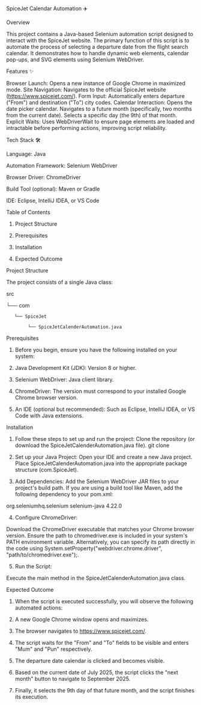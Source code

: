 SpiceJet Calendar Automation ✈️

Overview

This project contains a Java-based Selenium automation script designed to interact with the SpiceJet website. The primary function of this script is to automate the process of selecting a departure date from the flight search calendar. It demonstrates how to handle dynamic web elements, calendar pop-ups, and SVG elements using Selenium WebDriver.

Features ✨

Browser Launch: Opens a new instance of Google Chrome in maximized mode.
Site Navigation: Navigates to the official SpiceJet website (https://www.spicejet.com/).
Form Input: Automatically enters departure ("From") and destination ("To") city codes.
Calendar Interaction:
Opens the date picker calendar.
Navigates to a future month (specifically, two months from the current date).
Selects a specific day (the 9th) of that month.
Explicit Waits: Uses WebDriverWait to ensure page elements are loaded and intractable before performing actions, improving script reliability.

Tech Stack 🛠️

Language: Java

Automation Framework: Selenium WebDriver

Browser Driver: ChromeDriver

Build Tool (optional): Maven or Gradle

IDE: Eclipse, IntelliJ IDEA, or VS Code

Table of Contents

1. Project Structure

2. Prerequisites

3. Installation

4. Expected Outcome

Project Structure

The project consists of a single Java class:

src

   └── com

       └── SpiceJet

            └── SpiceJetCalenderAutomation.java


Prerequisites

1. Before you begin, ensure you have the following installed on your system:

2. Java Development Kit (JDK): Version 8 or higher.

3. Selenium WebDriver: Java client library.

4. ChromeDriver: The version must correspond to your installed Google Chrome browser version.

5. An IDE (optional but recommended): Such as Eclipse, IntelliJ IDEA, or VS Code with Java extensions.

Installation

1. Follow these steps to set up and run the project:
Clone the repository (or download the SpiceJetCalenderAutomation.java file).
git clone <your-repository-url>

2. Set up your Java Project:
Open your IDE and create a new Java project.
Place SpiceJetCalenderAutomation.java into the appropriate package structure (com.SpiceJet).

3. Add Dependencies:
Add the Selenium WebDriver JAR files to your project's build path. If you are using a build tool like Maven, add the following dependency to your pom.xml:
<dependency>
    <groupId>org.seleniumhq.selenium</groupId>
    <artifactId>selenium-java</artifactId>
    <version>4.22.0</version> </dependency>

4. Configure ChromeDriver:

Download the ChromeDriver executable that matches your Chrome browser version.
Ensure the path to chromedriver.exe is included in your system's PATH environment variable. Alternatively, you can specify its path directly in the code using System.setProperty("webdriver.chrome.driver", "path/to/chromedriver.exe");.


5. Run the Script:

Execute the main method in the SpiceJetCalenderAutomation.java class.

Expected Outcome

1. When the script is executed successfully, you will observe the following automated actions:

2. A new Google Chrome window opens and maximizes.

3. The browser navigates to https://www.spicejet.com/.

4. The script waits for the "From" and "To" fields to be visible and enters "Mum" and "Pun" respectively.

5. The departure date calendar is clicked and becomes visible.

6. Based on the current date of July 2025, the script clicks the "next month" button to navigate to September 2025.

7. Finally, it selects the 9th day of that future month, and the script finishes its execution.


